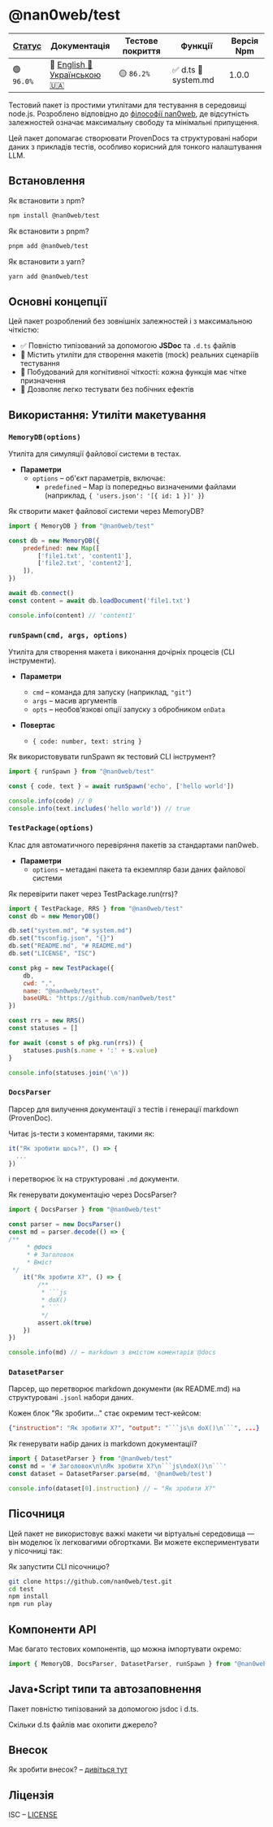 # @nan0web/test

|[Статус](https://github.com/nan0web/monorepo/blob/main/system.md#написання-сценаріїв)|Документація|Тестове покриття|Функції|Версія Npm|
|---|---|---|---|---|
|🟢 `96.0%` |🧪 [English 🏴󠁧󠁢󠁥󠁮󠁧󠁿](https://github.com/nan0web/test/blob/main/README.md)<br />[Українською 🇺🇦](https://github.com/nan0web/test/blob/main/docs/uk/README.md) |🟡 `86.2%` |✅ d.ts 📜 system.md |1.0.0 |

Тестовий пакет із простими утилітами для тестування в середовищі node.js.
Розроблено відповідно до [філософії nan0web](https://github.com/nan0web/monorepo/blob/main/system.md#%D0%BD%D0%B0%D0%BF%D0%B8%D1%81%D0%B0%D0%BD%D0%BD%D1%8F-%D1%81%D1%86%D0%B5%D0%BD%D0%B0%D1%80%D1%96%D1%97%D0%B2),
де відсутність залежностей означає максимальну свободу та мінімальні припущення.

Цей пакет допомагає створювати ProvenDocs та структуровані набори даних з прикладів тестів,
особливо корисний для тонкого налаштування LLM.

## Встановлення

Як встановити з npm?
```bash
npm install @nan0web/test
```

Як встановити з pnpm?
```bash
pnpm add @nan0web/test
```

Як встановити з yarn?
```bash
yarn add @nan0web/test
```

## Основні концепції

Цей пакет розроблений без зовнішніх залежностей і з максимальною чіткістю:
- ✅ Повністю типізований за допомогою **JSDoc** та `.d.ts` файлів
- 🔁 Містить утиліти для створення макетів (mock) реальних сценаріїв тестування
- 🧠 Побудований для когнітивної чіткості: кожна функція має чітке призначення
- 🌱 Дозволяє легко тестувати без побічних ефектів

## Використання: Утиліти макетування

### `MemoryDB(options)`
Утиліта для симуляції файлової системи в тестах.

* **Параметри**
  * `options` – об'єкт параметрів, включає:
    - `predefined` – Map із попередньо визначеними файлами (наприклад, `{ 'users.json': '[{ id: 1 }]' }`)

Як створити макет файлової системи через MemoryDB?
```js
import { MemoryDB } from "@nan0web/test"

const db = new MemoryDB({
	predefined: new Map([
		['file1.txt', 'content1'],
		['file2.txt', 'content2'],
	]),
})

await db.connect()
const content = await db.loadDocument('file1.txt')

console.info(content) // 'content1'
```

### `runSpawn(cmd, args, options)`
Утиліта для створення макета і виконання дочірніх процесів (CLI інструменти).

* **Параметри**
  * `cmd` – команда для запуску (наприклад, `"git"`)
  * `args` – масив аргументів
  * `opts` – необов’язкові опції запуску з обробником `onData`

* **Повертає**
  * `{ code: number, text: string }`

Як використовувати runSpawn як тестовий CLI інструмент?
```js
import { runSpawn } from "@nan0web/test"

const { code, text } = await runSpawn('echo', ['hello world'])

console.info(code) // 0
console.info(text.includes('hello world')) // true

```

### `TestPackage(options)`
Клас для автоматичного перевіряння пакетів за стандартами nan0web.

* **Параметри**
  * `options` – метадані пакета та екземпляр бази даних файлової системи

Як перевірити пакет через TestPackage.run(rrs)?
```js
import { TestPackage, RRS } from "@nan0web/test"
const db = new MemoryDB()

db.set("system.md", "# system.md")
db.set("tsconfig.json", "{}")
db.set("README.md", "# README.md")
db.set("LICENSE", "ISC")

const pkg = new TestPackage({
	db,
	cwd: ".",
	name: "@nan0web/test",
	baseURL: "https://github.com/nan0web/test"
})

const rrs = new RRS()
const statuses = []

for await (const s of pkg.run(rrs)) {
	statuses.push(s.name + ':' + s.value)
}

console.info(statuses.join('\n'))
```

### `DocsParser`
Парсер для вилучення документації з тестів і генерації markdown (ProvenDoc).

Читає js-тести з коментарями, такими як:
```js
it("Як зробити щось?", () => {
  ...
})
```
і перетворює їх на структуровані `.md` документи.

Як генерувати документацію через DocsParser?
```js
import { DocsParser } from "@nan0web/test"

const parser = new DocsParser()
const md = parser.decode(() => {
/**
	 * @docs
	 * # Заголовок
	 * Вміст
 */
	it("Як зробити X?", () => {
		/**
		 * ```js
		 * doX()
		 * ```
		 */
		assert.ok(true)
	})
})

console.info(md) // ← markdown з вмістом коментарів @docs
```

### `DatasetParser`
Парсер, що перетворює markdown документи (як README.md) на структуровані `.jsonl` набори даних.

Кожен блок "Як зробити..." стає окремим тест-кейсом:
```json
{"instruction": "Як зробити X?", "output": "```js\n doX()\n```", ...}
```

Як генерувати набір даних із markdown документації?
```js
import { DatasetParser } from "@nan0web/test"
const md = '# Заголовок\n\nЯк зробити X?\n```js\ndoX()\n```'
const dataset = DatasetParser.parse(md, '@nan0web/test')

console.info(dataset[0].instruction) // ← "Як зробити X?"
```

## Пісочниця

Цей пакет не використовує важкі макети чи віртуальні середовища — він моделює їх легковагими обгортками.
Ви можете експериментувати у пісочниці так:

Як запустити CLI пісочницю?
```bash
git clone https://github.com/nan0web/test.git
cd test
npm install
npm run play
```

## Компоненти API

Має багато тестових компонентів, що можна імпортувати окремо:
```js
import { MemoryDB, DocsParser, DatasetParser, runSpawn } from "@nan0web/test"

```

## Java•Script типи та автозаповнення
Пакет повністю типізований за допомогою jsdoc і d.ts.

Скільки d.ts файлів має охопити джерело?

## Внесок

Як зробити внесок? – [дивіться тут](https://github.com/nan0web/test/blob/main/CONTRIBUTING.md)

## Ліцензія

ISC – [LICENSE](https://github.com/nan0web/test/blob/main/LICENSE)
